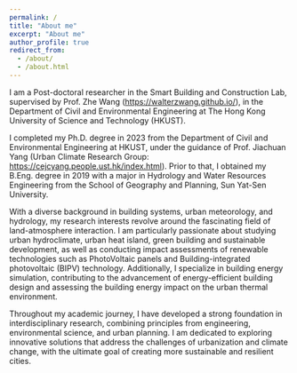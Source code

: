 ```yaml
---
permalink: /
title: "About me"
excerpt: "About me"
author_profile: true
redirect_from: 
  - /about/
  - /about.html
---
```


I am a Post-doctoral researcher in the Smart Building and Construction Lab, supervised by Prof. Zhe Wang (https://walterzwang.github.io/), in the Department of Civil and Environmental Engineering at The Hong Kong University of Science and Technology (HKUST).

I completed my Ph.D. degree in 2023 from the Department of Civil and Environmental Engineering at HKUST, under the guidance of Prof. Jiachuan Yang (Urban Climate Research Group: https://cejcyang.people.ust.hk/index.html). Prior to that, I obtained my B.Eng. degree in 2019 with a major in Hydrology and Water Resources Engineering from the School of Geography and Planning, Sun Yat-Sen University.

With a diverse background in building systems, urban meteorology, and hydrology, my research interests revolve around the fascinating field of land-atmosphere interaction. I am particularly passionate about studying urban hydroclimate, urban heat island, green building and sustainable development, as well as conducting impact assessments of renewable technologies such as PhotoVoltaic panels and Building-integrated photovoltaic (BIPV) technology. Additionally, I specialize in building energy simulation, contributing to the advancement of energy-efficient building design and assessing the building energy impact on the urban thermal environment.

Throughout my academic journey, I have developed a strong foundation in interdisciplinary research, combining principles from engineering, environmental science, and urban planning. I am dedicated to exploring innovative solutions that address the challenges of urbanization and climate change, with the ultimate goal of creating more sustainable and resilient cities.

